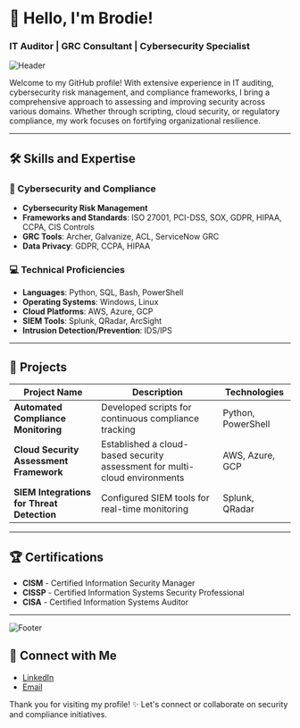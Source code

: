 # 👋 Hello, I'm Brodie!
### IT Auditor | GRC Consultant | Cybersecurity Specialist

![Header](https://example.com/your-header-image.png)

Welcome to my GitHub profile! With extensive experience in IT auditing, cybersecurity risk management, and compliance frameworks, I bring a comprehensive approach to assessing and improving security across various domains. Whether through scripting, cloud security, or regulatory compliance, my work focuses on fortifying organizational resilience.

---

## 🛠 Skills and Expertise

### 🔐 Cybersecurity and Compliance
- **Cybersecurity Risk Management**
- **Frameworks and Standards**: ISO 27001, PCI-DSS, SOX, GDPR, HIPAA, CCPA, CIS Controls
- **GRC Tools**: Archer, Galvanize, ACL, ServiceNow GRC
- **Data Privacy**: GDPR, CCPA, HIPAA

### 💻 Technical Proficiencies
- **Languages**: Python, SQL, Bash, PowerShell
- **Operating Systems**: Windows, Linux
- **Cloud Platforms**: AWS, Azure, GCP
- **SIEM Tools**: Splunk, QRadar, ArcSight
- **Intrusion Detection/Prevention**: IDS/IPS

---

## 🚀 Projects

| Project Name | Description | Technologies |
|--------------|-------------|--------------|
| **Automated Compliance Monitoring** | Developed scripts for continuous compliance tracking | Python, PowerShell |
| **Cloud Security Assessment Framework** | Established a cloud-based security assessment for multi-cloud environments | AWS, Azure, GCP |
| **SIEM Integrations for Threat Detection** | Configured SIEM tools for real-time monitoring | Splunk, QRadar |

---

## 🏆 Certifications
- **CISM** - Certified Information Security Manager
- **CISSP** - Certified Information Systems Security Professional
- **CISA** - Certified Information Systems Auditor

---

![Footer](https://example.com/your-footer-image.png)

## 🤝 Connect with Me

- [LinkedIn](https://www.linkedin.com/in/brodie-sharpe-463349196/)
- [Email](mailto:your.email@example.com)

Thank you for visiting my profile! ✨ Let's connect or collaborate on security and compliance initiatives.

